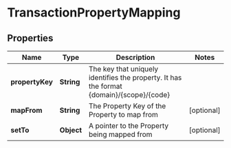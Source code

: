 

# TransactionPropertyMapping


## Properties

Name | Type | Description | Notes
------------ | ------------- | ------------- | -------------
**propertyKey** | **String** | The key that uniquely identifies the property. It has the format {domain}/{scope}/{code} | 
**mapFrom** | **String** | The Property Key of the Property to map from |  [optional]
**setTo** | **Object** | A pointer to the Property being mapped from |  [optional]



